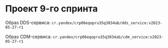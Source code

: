 # Проект 9-го спринта

Образ DDS-сервиса:
`cr.yandex/crp06eqopru35q3034ab/dds_service:v2023-05-27-r1`

Образ CDM-сервиса:
`cr.yandex/crp06eqopru35q3034ab/cdm_service:v2023-05-27-r1`

